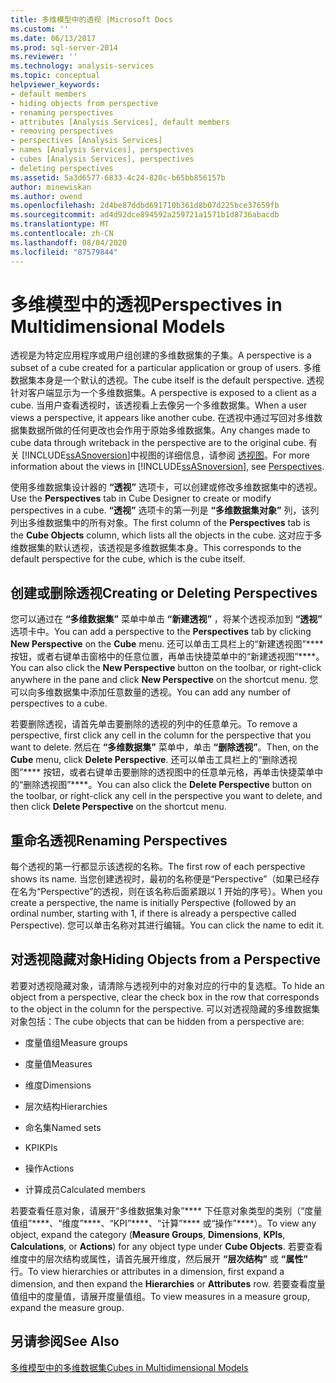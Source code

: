 ```yaml
---
title: 多维模型中的透视 |Microsoft Docs
ms.custom: ''
ms.date: 06/13/2017
ms.prod: sql-server-2014
ms.reviewer: ''
ms.technology: analysis-services
ms.topic: conceptual
helpviewer_keywords:
- default members
- hiding objects from perspective
- renaming perspectives
- attributes [Analysis Services], default members
- removing perspectives
- perspectives [Analysis Services]
- names [Analysis Services], perspectives
- cubes [Analysis Services], perspectives
- deleting perspectives
ms.assetid: 5a3d6577-6833-4c24-820c-b65bb856157b
author: minewiskan
ms.author: owend
ms.openlocfilehash: 2d4be87ddbd691710b361d8b07d225bce37659fb
ms.sourcegitcommit: ad4d92dce894592a259721a1571b1d8736abacdb
ms.translationtype: MT
ms.contentlocale: zh-CN
ms.lasthandoff: 08/04/2020
ms.locfileid: "87579844"
---
```

# <a name="perspectives-in-multidimensional-models"></a><span data-ttu-id="6c693-102">多维模型中的透视</span><span class="sxs-lookup"><span data-stu-id="6c693-102">Perspectives in Multidimensional Models</span></span>
  <span data-ttu-id="6c693-103">透视是为特定应用程序或用户组创建的多维数据集的子集。</span><span class="sxs-lookup"><span data-stu-id="6c693-103">A perspective is a subset of a cube created for a particular application or group of users.</span></span> <span data-ttu-id="6c693-104">多维数据集本身是一个默认的透视。</span><span class="sxs-lookup"><span data-stu-id="6c693-104">The cube itself is the default perspective.</span></span> <span data-ttu-id="6c693-105">透视针对客户端显示为一个多维数据集。</span><span class="sxs-lookup"><span data-stu-id="6c693-105">A perspective is exposed to a client as a cube.</span></span> <span data-ttu-id="6c693-106">当用户查看透视时，该透视看上去像另一个多维数据集。</span><span class="sxs-lookup"><span data-stu-id="6c693-106">When a user views a perspective, it appears like another cube.</span></span> <span data-ttu-id="6c693-107">在透视中通过写回对多维数据集数据所做的任何更改也会作用于原始多维数据集。</span><span class="sxs-lookup"><span data-stu-id="6c693-107">Any changes made to cube data through writeback in the perspective are to the original cube.</span></span> <span data-ttu-id="6c693-108">有关 [!INCLUDE[ssASnoversion](../../includes/ssasnoversion-md.md)]中视图的详细信息，请参阅 [透视图](../multidimensional-models-olap-logical-cube-objects/perspectives.md)。</span><span class="sxs-lookup"><span data-stu-id="6c693-108">For more information about the views in [!INCLUDE[ssASnoversion](../../includes/ssasnoversion-md.md)], see [Perspectives](../multidimensional-models-olap-logical-cube-objects/perspectives.md).</span></span>  
  
 <span data-ttu-id="6c693-109">使用多维数据集设计器的 **“透视”** 选项卡，可以创建或修改多维数据集中的透视。</span><span class="sxs-lookup"><span data-stu-id="6c693-109">Use the **Perspectives** tab in Cube Designer to create or modify perspectives in a cube.</span></span> <span data-ttu-id="6c693-110">**“透视”** 选项卡的第一列是 **“多维数据集对象”** 列，该列列出多维数据集中的所有对象。</span><span class="sxs-lookup"><span data-stu-id="6c693-110">The first column of the **Perspectives** tab is the **Cube Objects** column, which lists all the objects in the cube.</span></span> <span data-ttu-id="6c693-111">这对应于多维数据集的默认透视，该透视是多维数据集本身。</span><span class="sxs-lookup"><span data-stu-id="6c693-111">This corresponds to the default perspective for the cube, which is the cube itself.</span></span>  
  
## <a name="creating-or-deleting-perspectives"></a><span data-ttu-id="6c693-112">创建或删除透视</span><span class="sxs-lookup"><span data-stu-id="6c693-112">Creating or Deleting Perspectives</span></span>  
 <span data-ttu-id="6c693-113">您可以通过在 **“多维数据集”** 菜单中单击 **“新建透视”** ，将某个透视添加到 **“透视”** 选项卡中。</span><span class="sxs-lookup"><span data-stu-id="6c693-113">You can add a perspective to the **Perspectives** tab by clicking **New Perspective** on the **Cube** menu.</span></span> <span data-ttu-id="6c693-114">还可以单击工具栏上的“新建透视图”\*\*\*\* 按钮，或者右键单击窗格中的任意位置，再单击快捷菜单中的“新建透视图”\*\*\*\*。</span><span class="sxs-lookup"><span data-stu-id="6c693-114">You can also click the **New Perspective** button on the toolbar, or right-click anywhere in the pane and click **New Perspective** on the shortcut menu.</span></span> <span data-ttu-id="6c693-115">您可以向多维数据集中添加任意数量的透视。</span><span class="sxs-lookup"><span data-stu-id="6c693-115">You can add any number of perspectives to a cube.</span></span>  
  
 <span data-ttu-id="6c693-116">若要删除透视，请首先单击要删除的透视的列中的任意单元。</span><span class="sxs-lookup"><span data-stu-id="6c693-116">To remove a perspective, first click any cell in the column for the perspective that you want to delete.</span></span> <span data-ttu-id="6c693-117">然后在 **“多维数据集”** 菜单中，单击 **“删除透视”**。</span><span class="sxs-lookup"><span data-stu-id="6c693-117">Then, on the **Cube** menu, click **Delete Perspective**.</span></span> <span data-ttu-id="6c693-118">还可以单击工具栏上的“删除透视图”\*\*\*\* 按钮，或者右键单击要删除的透视图中的任意单元格，再单击快捷菜单中的“删除透视图”\*\*\*\*。</span><span class="sxs-lookup"><span data-stu-id="6c693-118">You can also click the **Delete Perspective** button on the toolbar, or right-click any cell in the perspective you want to delete, and then click **Delete Perspective** on the shortcut menu.</span></span>  
  
## <a name="renaming-perspectives"></a><span data-ttu-id="6c693-119">重命名透视</span><span class="sxs-lookup"><span data-stu-id="6c693-119">Renaming Perspectives</span></span>  
 <span data-ttu-id="6c693-120">每个透视的第一行都显示该透视的名称。</span><span class="sxs-lookup"><span data-stu-id="6c693-120">The first row of each perspective shows its name.</span></span> <span data-ttu-id="6c693-121">当您创建透视时，最初的名称便是“Perspective”（如果已经存在名为“Perspective”的透视，则在该名称后面紧跟以 1 开始的序号）。</span><span class="sxs-lookup"><span data-stu-id="6c693-121">When you create a perspective, the name is initially Perspective (followed by an ordinal number, starting with 1, if there is already a perspective called Perspective).</span></span> <span data-ttu-id="6c693-122">您可以单击名称对其进行编辑。</span><span class="sxs-lookup"><span data-stu-id="6c693-122">You can click the name to edit it.</span></span>  
  
## <a name="hiding-objects-from-a-perspective"></a><span data-ttu-id="6c693-123">对透视隐藏对象</span><span class="sxs-lookup"><span data-stu-id="6c693-123">Hiding Objects from a Perspective</span></span>  
 <span data-ttu-id="6c693-124">若要对透视隐藏对象，请清除与透视列中的对象对应的行中的复选框。</span><span class="sxs-lookup"><span data-stu-id="6c693-124">To hide an object from a perspective, clear the check box in the row that corresponds to the object in the column for the perspective.</span></span> <span data-ttu-id="6c693-125">可以对透视隐藏的多维数据集对象包括：</span><span class="sxs-lookup"><span data-stu-id="6c693-125">The cube objects that can be hidden from a perspective are:</span></span>  
  
-   <span data-ttu-id="6c693-126">度量值组</span><span class="sxs-lookup"><span data-stu-id="6c693-126">Measure groups</span></span>  
  
-   <span data-ttu-id="6c693-127">度量值</span><span class="sxs-lookup"><span data-stu-id="6c693-127">Measures</span></span>  
  
-   <span data-ttu-id="6c693-128">维度</span><span class="sxs-lookup"><span data-stu-id="6c693-128">Dimensions</span></span>  
  
-   <span data-ttu-id="6c693-129">层次结构</span><span class="sxs-lookup"><span data-stu-id="6c693-129">Hierarchies</span></span>  
  
-   <span data-ttu-id="6c693-130">命名集</span><span class="sxs-lookup"><span data-stu-id="6c693-130">Named sets</span></span>  
  
-   <span data-ttu-id="6c693-131">KPI</span><span class="sxs-lookup"><span data-stu-id="6c693-131">KPIs</span></span>  
  
-   <span data-ttu-id="6c693-132">操作</span><span class="sxs-lookup"><span data-stu-id="6c693-132">Actions</span></span>  
  
-   <span data-ttu-id="6c693-133">计算成员</span><span class="sxs-lookup"><span data-stu-id="6c693-133">Calculated members</span></span>  
  
 <span data-ttu-id="6c693-134">若要查看任意对象，请展开“多维数据集对象”\*\*\*\* 下任意对象类型的类别（“度量值组”\*\*\*\*、“维度”\*\*\*\*、“KPI”\*\*\*\*、“计算”\*\*\*\* 或“操作”\*\*\*\*）。</span><span class="sxs-lookup"><span data-stu-id="6c693-134">To view any object, expand the category (**Measure Groups**, **Dimensions**, **KPIs**, **Calculations**, or **Actions**) for any object type under **Cube Objects**.</span></span> <span data-ttu-id="6c693-135">若要查看维度中的层次结构或属性，请首先展开维度，然后展开 **“层次结构”** 或 **“属性”** 行。</span><span class="sxs-lookup"><span data-stu-id="6c693-135">To view hierarchies or attributes in a dimension, first expand a dimension, and then expand the **Hierarchies** or **Attributes** row.</span></span> <span data-ttu-id="6c693-136">若要查看度量值组中的度量值，请展开度量值组。</span><span class="sxs-lookup"><span data-stu-id="6c693-136">To view measures in a measure group, expand the measure group.</span></span>  
  
## <a name="see-also"></a><span data-ttu-id="6c693-137">另请参阅</span><span class="sxs-lookup"><span data-stu-id="6c693-137">See Also</span></span>  
 [<span data-ttu-id="6c693-138">多维模型中的多维数据集</span><span class="sxs-lookup"><span data-stu-id="6c693-138">Cubes in Multidimensional Models</span></span>](cubes-in-multidimensional-models.md)  
  
  
